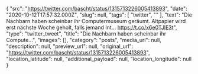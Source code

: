 {
  "src": "https://twitter.com/bascht/status/1315713226005413893",
  "date": "2020-10-12T17:57:32.000Z",
  "slug": null,
  "tags": [
    "twitter",
    ""
  ],
  "text": "Die Nachbarn haben scheinbar ihr Computermuseum geräumt. Altpapier wird erst nächste Woche geholt, falls jemand Int… https://t.co/x6e0TJlE3t",
  "type": "twitter_tweet",
  "title": "Die Nachbarn haben scheinbar ihr Compute…",
  "images": [],
  "category": "posts",
  "media_url": null,
  "description": null,
  "preview_url": null,
  "original_url": "https://twitter.com/bascht/status/1315713226005413893",
  "location_latitude": null,
  "additional_payload": null,
  "location_longitude": null
}